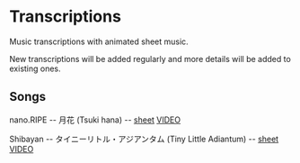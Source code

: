 # Transcriptions

Music transcriptions with animated sheet music.

New transcriptions will be added regularly and more details will be added to existing ones.

## Songs

nano.RIPE -- 月花 (Tsuki hana) -- [sheet](http://transcriptions-host.s3-website.eu-central-1.amazonaws.com/tsuki-hana.pdf) [VIDEO](http://transcriptions-host.s3-website.eu-central-1.amazonaws.com/tsuki-hana.mp4)

Shibayan -- タイニーリトル・アジアンタム (Tiny Little Adiantum) -- [sheet](http://transcriptions-host.s3-website.eu-central-1.amazonaws.com/tiny-little-adiantum.pdf) [VIDEO](http://transcriptions-host.s3-website.eu-central-1.amazonaws.com/tiny-little-adiantum.mp4)
